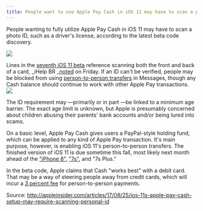 ```yaml
---
title: People want to use Apple Pay Cash in iOS 11 may have to scan a photo ID
---
```


People wanting to fully utilize Apple Pay Cash in iOS 11 may have to scan a photo ID, such as a driver's license, according to the latest beta code discovery.

![](https://apple.insidercdn.com/gallery/22539-27362-applepay-cashiphone7-l.jpg)

Lines in the [seventh iOS 11 beta](http://appleinsider.com/articles/17/08/21/apple-makes-seventh-developer-betas-of-macos-high-sierra-ios-11-tvos-11-available) reference scanning both the front and back of a card, _iHelp BR _[noted](https://ihelpbr.com/exclusivo-apple-pay-cash-pagamentos-via-imessage-no-ios-11-exigira-documentos-do-usuario/) on Friday. If an ID can't be verified, people may be blocked from using [person-to-person transfers](http://appleinsider.com/articles/17/06/08/apple-pay-person-to-person-transfers-will-be-free-with-debit-card-incur-3-fee-with-credit-card) in Messages, though any Cash balance should continue to work with other Apple Pay transactions.  
![](https://apple.insidercdn.com/gallery/22539-27363-Apple-Pay-Cash-2-l.jpg)

The ID requirement may —primarily or in part —be linked to a minimum age barrier. The exact age limit is unknown, but Apple is presumably concerned about children abusing their parents' bank accounts and/or being lured into scams.

On a basic level, Apple Pay Cash gives users a PayPal-style holding fund, which can be applied to any kind of Apple Pay transaction. It's main purpose, however, is enabling iOS 11's person-to-person transfers. The finished version of iOS 11 is due sometime this fall, most likely next month ahead of the ["iPhone 8"](http://appleinsider.com/futures/iphone-8), ["7s"](http://appleinsider.com/futures/iphone-7s), and "7s Plus." 

In the beta code, Apple claims that Cash "works best" with a debit card. That may be a way of steering people away from credit cards, which will incur a [3 percent fee](http://appleinsider.com/articles/17/06/08/apple-pay-person-to-person-transfers-will-be-free-with-debit-card-incur-3-fee-with-credit-card) for person-to-person payments.

Source: http://appleinsider.com/articles/17/08/25/ios-11s-apple-pay-cash-setup-may-require-scanning-personal-id




